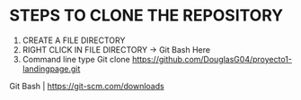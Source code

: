 # STEPS TO CLONE THE REPOSITORY
1. CREATE A FILE DIRECTORY 
2. RIGHT CLICK IN FILE DIRECTORY -> Git Bash Here
3. Command line type Git clone https://github.com/DouglasG04/proyecto1-landingpage.git


Git Bash | https://git-scm.com/downloads
